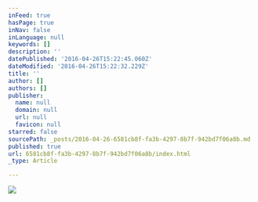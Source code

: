 ```yaml
---
inFeed: true
hasPage: true
inNav: false
inLanguage: null
keywords: []
description: ''
datePublished: '2016-04-26T15:22:45.060Z'
dateModified: '2016-04-26T15:22:32.229Z'
title: ''
author: []
authors: []
publisher:
  name: null
  domain: null
  url: null
  favicon: null
starred: false
sourcePath: _posts/2016-04-26-6581cb8f-fa3b-4297-8b7f-942bd7f06a8b.md
published: true
url: 6581cb8f-fa3b-4297-8b7f-942bd7f06a8b/index.html
_type: Article

---
```

![](https://the-grid-user-content.s3-us-west-2.amazonaws.com/56939916-ced2-4938-8a09-04ebbc137ba7.jpg)
